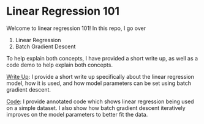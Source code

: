 # Linear Regression 101

Welcome to linear regression 101! In this repo, I go over

1. Linear Regression
2. Batch Gradient Descent

To help explain both concepts, I have provided a short write up, as well as a code demo to help explain both concepts. 

[Write Up](https://github.com/Adriank2001/LinearRegression101/blob/master/linearregression.md): I provide a short write up specifically about the linear regression model, how it is used, and how model parameters can be set using batch gradient descent.

[Code](https://github.com/Adriank2001/LinearRegression101/blob/master/linearregressioncode.ipynb): I provide annotated code which shows linear regression being used on a simple dataset. I also show how batch gradient descent iteratively improves on the model parameters to better fit the data. 